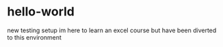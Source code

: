 # hello-world
new testing setup
im here to learn an excel course but have been diverted to this environment
